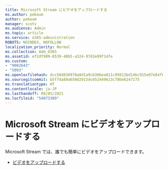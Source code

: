 ```yaml
---
title: Microsoft Stream にビデオをアップロードする
ms.author: pebaum
author: pebaum
manager: scotv
ms.audience: Admin
ms.topic: article
ms.service: o365-administration
ROBOTS: NOINDEX, NOFOLLOW
localization_priority: Normal
ms.collection: Adm_O365
ms.assetid: ef2df989-8539-48b5-a324-97d2e09f14fe
ms.custom:
- "9002643"
- "5093"
ms.openlocfilehash: dcc58d836978a8d1a9cb30bea811c95011bd14bc915e07e64f65ed8e64a67b7e
ms.sourcegitcommit: b5f7da89a650d2915dc652449623c78be6247175
ms.translationtype: HT
ms.contentlocale: ja-JP
ms.lasthandoff: 08/05/2021
ms.locfileid: "54073389"
---
```

# <a name="upload-a-video-to-microsoft-stream"></a>Microsoft Stream にビデオをアップロードする

Microsoft Stream では、誰でも簡単にビデオをアップロードできます。

- [ビデオをアップロードする](/stream/portal-upload-video)
